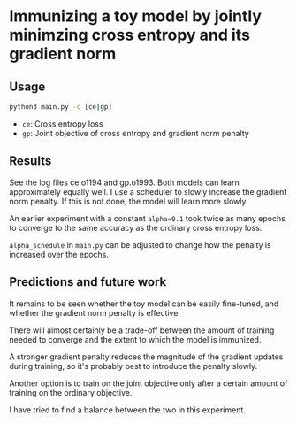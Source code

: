 # Immunizing a toy model by jointly minimzing cross entropy and its gradient norm

## Usage

```bash
python3 main.py -c [ce|gp]
```

- `ce`: Cross entropy loss
- `gp`: Joint objective of cross entropy and gradient norm penalty

## Results

See the log files ce.o1194 and gp.o1993. Both models can learn approximately equally well. I use a scheduler to slowly increase the gradient norm penalty. If this is not done, the model will learn more slowly.

An earlier experiment with a constant `alpha=0.1` took twice as many epochs to converge to the same accuracy as the ordinary cross entropy loss.

`alpha_schedule` in `main.py` can be adjusted to change how the penalty is increased over the epochs.

## Predictions and future work

It remains to be seen whether the toy model can be easily fine-tuned, and whether the gradient norm penalty is effective.

There will almost certainly be a trade-off between the amount of training needed to converge and the extent to which the model is immunized.

A stronger gradient penalty reduces the magnitude of the gradient updates during training, so it's probably best to introduce the penalty slowly.

Another option is to train on the joint objective only after a certain amount of training on the ordinary objective.

I have tried to find a balance between the two in this experiment.

